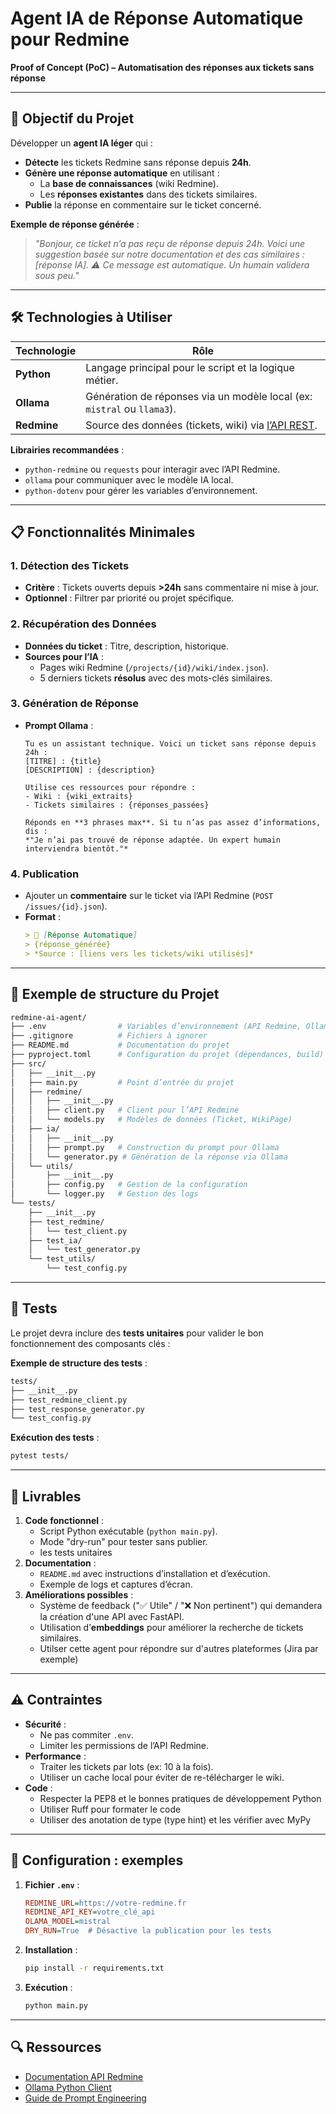# Agent IA de Réponse Automatique pour Redmine

**Proof of Concept (PoC) – Automatisation des réponses aux tickets sans réponse**

---

## 🎯 Objectif du Projet

Développer un **agent IA léger** qui :
- **Détecte** les tickets Redmine sans réponse depuis **24h**.
- **Génère une réponse automatique** en utilisant :
  - La **base de connaissances** (wiki Redmine).
  - Les **réponses existantes** dans des tickets similaires.
- **Publie** la réponse en commentaire sur le ticket concerné.

**Exemple de réponse générée** :
> *"Bonjour, ce ticket n’a pas reçu de réponse depuis 24h. Voici une suggestion basée sur notre documentation et des cas similaires : [réponse IA]. ⚠️ Ce message est automatique. Un humain validera sous peu."*

---

## 🛠 Technologies à Utiliser

| Technologie | Rôle                                                                 |
|-------------|----------------------------------------------------------------------|
| **Python**  | Langage principal pour le script et la logique métier.              |
| **Ollama**  | Génération de réponses via un modèle local (ex: `mistral` ou `llama3`). |
| **Redmine** | Source des données (tickets, wiki) via [l’API REST](https://www.redmine.org/projects/redmine/wiki/Rest_api). |

**Librairies recommandées** :
- `python-redmine` ou `requests` pour interagir avec l’API Redmine.
- `ollama` pour communiquer avec le modèle IA local.
- `python-dotenv` pour gérer les variables d’environnement.

---

## 📋 Fonctionnalités Minimales

### 1. Détection des Tickets
- **Critère** : Tickets ouverts depuis **>24h** sans commentaire ni mise à jour.
- **Optionnel** : Filtrer par priorité ou projet spécifique.

### 2. Récupération des Données
- **Données du ticket** : Titre, description, historique.
- **Sources pour l’IA** :
  - Pages wiki Redmine (`/projects/{id}/wiki/index.json`).
  - 5 derniers tickets **résolus** avec des mots-clés similaires.

### 3. Génération de Réponse
- **Prompt Ollama** :
  ```text
  Tu es un assistant technique. Voici un ticket sans réponse depuis 24h :
  [TITRE] : {title}
  [DESCRIPTION] : {description}

  Utilise ces ressources pour répondre :
  - Wiki : {wiki_extraits}
  - Tickets similaires : {réponses_passées}

  Réponds en **3 phrases max**. Si tu n’as pas assez d’informations, dis :
  *"Je n’ai pas trouvé de réponse adaptée. Un expert humain interviendra bientôt."*
  ```

### 4. Publication
- Ajouter un **commentaire** sur le ticket via l’API Redmine (`POST /issues/{id}.json`).
- **Format** :
  ```markdown
  > 🤖 [Réponse Automatique]
  > {réponse_générée}
  > *Source : [liens vers les tickets/wiki utilisés]*
  ```

---

## 📂 Exemple de structure du Projet
```bash
redmine-ai-agent/
├── .env                # Variables d’environnement (API Redmine, Ollama)
├── .gitignore          # Fichiers à ignorer
├── README.md           # Documentation du projet
├── pyproject.toml      # Configuration du projet (dépendances, build)
├── src/
│   ├── __init__.py
│   ├── main.py         # Point d’entrée du projet
│   ├── redmine/
│   │   ├── __init__.py
│   │   ├── client.py   # Client pour l’API Redmine
│   │   └── models.py   # Modèles de données (Ticket, WikiPage)
│   ├── ia/
│   │   ├── __init__.py
│   │   ├── prompt.py   # Construction du prompt pour Ollama
│   │   └── generator.py # Génération de la réponse via Ollama
│   └── utils/
│       ├── __init__.py
│       ├── config.py   # Gestion de la configuration
│       └── logger.py   # Gestion des logs
└── tests/
    ├── __init__.py
    ├── test_redmine/
    │   └── test_client.py
    ├── test_ia/
    │   └── test_generator.py
    └── test_utils/
        └── test_config.py
```

---

## 🧪 Tests
Le projet devra inclure des **tests unitaires** pour valider le bon fonctionnement des composants clés :

**Exemple de structure des tests** :
```bash
tests/
├── __init__.py
├── test_redmine_client.py
├── test_response_generator.py
└── test_config.py
```

**Exécution des tests** :
```bash
pytest tests/
```
---

## 🚀 Livrables
1. **Code fonctionnel** :
   - Script Python exécutable (`python main.py`).
   - Mode "dry-run" pour tester sans publier.
   - les tests unitaires
2. **Documentation** :
   - `README.md` avec instructions d’installation et d’exécution.
   - Exemple de logs et captures d’écran.
3. **Améliorations possibles** :
   - Système de feedback ("✅ Utile" / "❌ Non pertinent") qui demandera la création d'une API avec FastAPI.
   - Utilisation d’**embeddings** pour améliorer la recherche de tickets similaires.
   - Utilser cette agent pour répondre sur d'autres plateformes (Jira par exemple)

---

## ⚠️ Contraintes
- **Sécurité** :
  - Ne pas commiter `.env`.
  - Limiter les permissions de l’API Redmine.
- **Performance** :
  - Traiter les tickets par lots (ex: 10 à la fois).
  - Utiliser un cache local pour éviter de re-télécharger le wiki.
- **Code** :
  - Respecter la PEP8 et le bonnes pratiques de développement Python
  - Utiliser Ruff pour formater le code
  - Utiliser des anotation de type (type hint) et les vérifier avec MyPy

---

## 🔧 Configuration : exemples
1. **Fichier `.env`** :
   ```ini
   REDMINE_URL=https://votre-redmine.fr
   REDMINE_API_KEY=votre_clé_api
   OLAMA_MODEL=mistral
   DRY_RUN=True  # Désactive la publication pour les tests
   ```

2. **Installation** :
   ```bash
   pip install -r requirements.txt
   ```

3. **Exécution** :
   ```bash
   python main.py
   ```

---

## 🔍 Ressources
- [Documentation API Redmine](https://www.redmine.org/projects/redmine/wiki/Rest_api)
- [Ollama Python Client](https://github.com/jmorganca/ollama-python)
- [Guide de Prompt Engineering](https://www.promptingguide.ai/)
  
